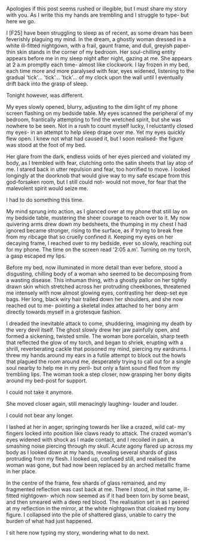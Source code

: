Apologies if this post seems rushed or illegible, but I must share my story with you. As I write this my hands are trembling and I struggle to type- but here we go. 

I \[F25\] have been struggling to sleep as of recent, as some dream has been feverishly plaguing my mind. In the dream, a ghostly woman dressed in a white ill-fitted nightgown, with a frail, gaunt frame, and dull, greyish paper-thin skin stands in the corner of my bedroom. Her soul-chilling entity appears before me in my sleep night after night, gazing at me. She appears at 2 a.m promptly each time- almost like clockwork. I lay frozen in my bed, each time more and more paralysed with fear, eyes widened, listening to the gradual 'tick'... 'tick'... 'tick'... of my clock upon the wall until I eventually drift back into the grasp of sleep. 

Tonight however, was different. 

My eyes slowly opened, blurry, adjusting to the dim light of my phone screen flashing on my bedside table. My eyes scanned the peripheral of my bedroom, frantically attempting to find the wretched spirit, but she was nowhere to be seen. Not in a rush to count myself lucky, I reluctantly closed my eyes- in an attempt to help sleep drape over me. Yet my eyes quickly flew open. I knew not what had caused it, but I soon realised- the figure was stood at the foot of my bed.

Her glare from the dark, endless voids of her eyes pierced and violated my body, as I trembled with fear, clutching onto the satin sheets that lay atop of me. I stared back in utter repulsion and fear, too horrified to move. I looked longingly at the doorknob that would give way to my safe escape from this god-forsaken room, but I still could not- would not move, for fear that the malevolent spirit would seize me. 

I had to do something this time.

My mind sprung into action, as I glanced over at my phone that still lay on my bedside table, mustering the sheer courage to reach over to it. My now quivering arms drew down my bedsheets, the thumping in my chest I had ignored became stronger, rising to the surface, as if trying to break free from my ribcage that so cruelly confined it. Keeping my eyes on her decaying frame, I reached over to my bedside, ever so slowly, reaching out for my phone. The time on the screen read '2:05 a.m'. Turning on my torch, a gasp escaped my lips. 

Before my bed, now illuminated in more detail than ever before, stood a disgusting, chilling body of a woman who seemed to be decomposing from a wasting disease. This inhuman thing, with a ghostly pallor on her tightly drawn skin which stretched across her protruding cheekbones, threatened me intensely with now almost glowing eyes, contrasting her deep-set eye bags. Her long, black wiry hair trailed down her shoulders, and she now reached out to me- pointing a skeletal index attached to her bony arm directly towards myself in a grotesque fashion. 

I dreaded the inevitable attack to come, shuddering, imagining my death by the very devil itself. The ghost slowly drew her jaw painfully open, and formed a sickening, twisted smile. The woman bore porcelain, sharp teeth that reflected the glow of my torch, and began to shriek, erupting with a shrill, reverberating cackle that poisoned my mind, piercing my eardrums. I threw my hands around my ears in a futile attempt to block out the howls that plagued the room around me, desperately trying to call out for a single soul nearby to help me in my peril- but only a faint sound fled from my trembling lips. The woman took a step closer, now grasping her bony digits around my bed-post for support. 

I could not take it anymore. 

She moved closer again, still menacingly laughing- louder and louder.

I could not bear any longer. 

I lashed at her in anger, springing towards her like a crazed, wild cat- my fingers locked into position like claws ready to attack. The crazed woman's eyes widened with shock as I made contact, and I recoiled in pain, a smashing noise piercing through my skull. Acute agony flared up across my body as I looked down at my hands, revealing several shards of glass protruding from my flesh. I looked up, confused still, and realised the woman was gone, but had now been replaced by an arched metallic frame in her place. 

In the centre of the frame, few shards of glass remained, and my fragmented reflection was cast back at me. There I stood, in that same, ill-fitted nightgown- which now seemed as if it had been torn by some beast, and then smeared with a deep red blood. The realisation set in as I peered at my reflection in the mirror, at the white nightgown that cloaked my bony figure. I collapsed into the pile of shattered glass, unable to carry the burden of what had just happened.

I sit here now typing my story, wondering what to do next.